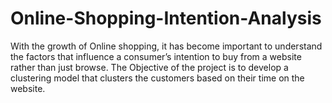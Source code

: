 # Online-Shopping-Intention-Analysis
   With the growth of Online shopping, it has become important to understand the factors that influence a consumer’s intention to buy from a website rather than just browse.
The Objective of the project is to develop a clustering model that clusters the customers based on their time on the website.
